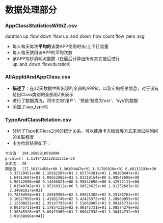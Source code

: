 # 数据处理部分

### AppClassStatisticsWithZ.csv

duration	up_flow	down_flow	up_and_down_flow	count flow_pers_avg

- 每人每天每次**平均的**该类APP使用时长/上下行流量
- 每人每天使用该APP的平均次数
- 该APP每秒消耗流量数（在最后计算出所有其它值后进行up_and_down_flow/duration)


### AllAppIdAndAppClass.csv
- **描述了**：在22天数据中所出现的全部的APPid，以及它的相关信息，对于没有给出Class类别的全部用Z来表示
- 进行了数据清洗，将中文的‘用户’、‘预装’替换为‘usr’、‘sys’的数据
- 添加了app_type列


### TypeAndClassRelation.csv
- 分析了Type和Class之间的统计关系，可以使用卡方检验等方式来测试两列间的关联程度
- 卡方检验结果如下：
```
卡方值： 194.9588910098099
p-value： 1.1149432322615331e-30
自由度： 20
期望值： [[7.56154458e+00 1.00100447e+01 1.31786920e+01 6.48132393e+00
  6.33729451e+00 1.10182507e+01 2.65734281e+01 1.00100447e+01
  1.64913687e+01 1.08022065e+01 5.83319154e+00 6.98542690e+00
  6.98542690e+00 9.14586821e+00 6.98542690e+00 8.42572111e+00
  1.01540742e+01 2.95260312e+00 5.90520625e+00 1.01252683e+02
  2.34091017e+03]
 [9.74384554e+01 1.28989955e+02 1.69821308e+02 8.35186761e+01
  8.16627055e+01 1.41981749e+02 3.42426572e+02 1.28989955e+02
  2.12508631e+02 1.39197793e+02 7.51668085e+01 9.00145731e+01
  9.00145731e+01 1.17854132e+02 9.00145731e+01 1.08574279e+02
  1.30845926e+02 3.80473969e+01 7.60947938e+01 1.30474732e+03
  3.01650898e+04]]
```
